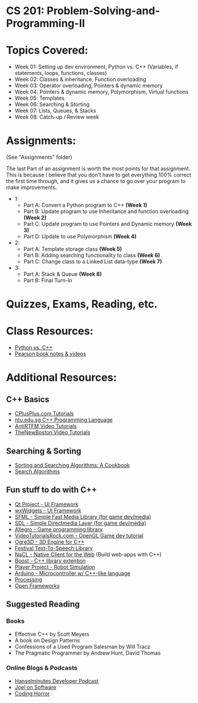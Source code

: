 CS 201: Problem-Solving-and-Programming-II
==================================

# Topics Covered:
* Week 01: Setting up dev environment, Python vs. C++ (Variables, if statements, loops, functions, classes)
* Week 02: Classes & inheritance, Function overloading
* Week 03: Operator overloading, Pointers & dynamic memory
* Week 04: Pointers & dynamic memory, Polymorphism, Virtual functions 
* Week 05: Templates
* Week 06: Searching & Storting
* Week 07: Lists, Queues, & Stacks
* Week 08: Catch-up / Review week

# Assignments:
(See "Assignments" folder)

The last Part of an assignment is worth the most points for that assignment.
This is because I believe that you don't have to get everything 100% correct
the first time through, and it gives us a chance to go over your program
to make improvements.

* 1: 
  * Part A: Convert a Python program to C++ **(Week 1)**
  * Part B: Update program to use Inheritance and function overloading **(Week 2)**
  * Part C: Update program to use Pointers and Dynamic memory **(Week 3)**
  * Part D: Update to use Polymorphism **(Week 4)**
* 2:
  * Part A: Template storage class **(Week 5)**
  * Part B: Adding searching functionality to class **(Week 6)**
  * Part C: Change class to a Linked List data-type **(Week 7)**
* 3: 
  * Part A: Stack & Queue **(Week 8)**
  * Part B: Final Turn-in
  
# Quizzes, Exams, Reading, etc.

# Class Resources:
* [Python vs. C++](https://github.com/Moosader/Python-vs-CPP)
* [Pearson book notes & videos](http://wps.pearsoned.com/wps/media/access/Pearson_Default/14142/14481673/login.html)

# Additional Resources:

## C++ Basics
* [CPlusPlus.com Tutorials](http://www.cplusplus.com/doc/tutorial/)
* [ntu.edu.sg C++ Programming Language](http://www.ntu.edu.sg/home/ehchua/programming/cpp/cp1_Basics.html)
* [AntiRTFM Video Tutorials](http://www.youtube.com/antirtfm)
* [TheNewBoston Video Tutorials](http://www.youtube.com/thenewboston)

## Searching & Sorting
* [Sorting and Searching Algorithms: A Cookbook](http://www.cs.auckland.ac.nz/~jmor159/PLDS210/niemann/s_man.htm)
* [Search Algorithms](http://www.cs.cmu.edu/~./awm/tutorials/search.html)

## Fun stuff to do with C++
* [Qt Project - UI Framework](http://qt-project.org/)
* [wxWidgets - UI Framework](http://www.wxwidgets.org/)
* [SFML - Simple Fast Media Library (for game dev/media)](http://sfml-dev.org/)
* [SDL - Simple Directmedia Layer (for game dev/media)](http://www.libsdl.org/)
* [Allegro - Game programming library](http://alleg.sourceforge.net/)
* [VideoTutorialsRock.com - OpenGL Game dev tutorial](http://videotutorialsrock.com/)
* [Ogre3D - 3D Engine for C++](http://www.ogre3d.org/)
* [Festival Text-To-Speech Library](http://www.cstr.ed.ac.uk/projects/festival/)
* [NaCL - Native Client for the Web](https://developers.google.com/native-client/) (Build web-apps with C++)
* [Boost - C++ library extention](http://www.boost.org/)
* [Player Project - Robot Simulation](http://playerstage.sourceforge.net/index.php?src=index)
* [Arduino - Microcontroller w/ C++-like language](http://www.arduino.cc/)
* [Processing](http://www.processing.org/reference/libraries/)
* [Open Frameworks](http://www.openframeworks.cc/)

## Suggested Reading

### Books
* Effective C++ by Scott Meyers
* A book on Design Patterns
* Confessions of a Used Program Salesman by Will Tracz
* The Pragmatic Programmer by Andrew Hunt, David Thomas

### Online Blogs & Podcasts
* [Hanselminutes Developer Podcast](http://hanselminutes.com/)
* [Joel on Software](http://www.joelonsoftware.com/)
* [Coding Horror](http://www.codinghorror.com/blog/)
